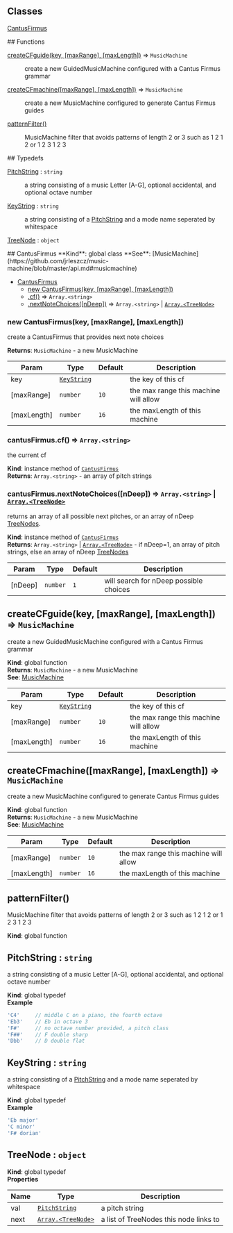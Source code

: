 ## Classes
<dl>
<dt><a href="#CantusFirmus">CantusFirmus</a></dt>
<dd></dd>
</dl>
## Functions
<dl>
<dt><a href="#createCFguide">createCFguide(key, [maxRange], [maxLength])</a> ⇒ <code>MusicMachine</code></dt>
<dd><p>create a new GuidedMusicMachine configured with a Cantus Firmus grammar</p>
</dd>
<dt><a href="#createCFmachine">createCFmachine([maxRange], [maxLength])</a> ⇒ <code>MusicMachine</code></dt>
<dd><p>create a new MusicMachine configured to generate Cantus Firmus guides</p>
</dd>
<dt><a href="#patternFilter">patternFilter()</a></dt>
<dd><p>MusicMachine filter that avoids patterns of length 2 or 3
such as 1 2 1 2 or 1 2 3 1 2 3</p>
</dd>
</dl>
## Typedefs
<dl>
<dt><a href="#PitchString">PitchString</a> : <code>string</code></dt>
<dd><p>a string consisting of a music Letter [A-G], optional accidental,
                                and optional octave number</p>
</dd>
<dt><a href="#KeyString">KeyString</a> : <code>string</code></dt>
<dd><p>a string consisting of a <a href="#PitchString">PitchString</a> and a mode name
                              seperated by whitespace</p>
</dd>
<dt><a href="#TreeNode">TreeNode</a> : <code>object</code></dt>
<dd></dd>
</dl>
<a name="CantusFirmus"></a>
## CantusFirmus
**Kind**: global class  
**See**: [MusicMachine](https://github.com/jrleszcz/music-machine/blob/master/api.md#musicmachine)  

* [CantusFirmus](#CantusFirmus)
  * [new CantusFirmus(key, [maxRange], [maxLength])](#new_CantusFirmus_new)
  * [.cf()](#CantusFirmus+cf) ⇒ <code>Array.&lt;string&gt;</code>
  * [.nextNoteChoices([nDeep])](#CantusFirmus+nextNoteChoices) ⇒ <code>Array.&lt;string&gt;</code> &#124; <code>[Array.&lt;TreeNode&gt;](#TreeNode)</code>

<a name="new_CantusFirmus_new"></a>
### new CantusFirmus(key, [maxRange], [maxLength])
create a CantusFirmus that provides next note choices

**Returns**: <code>MusicMachine</code> - a new MusicMachine  

| Param | Type | Default | Description |
| --- | --- | --- | --- |
| key | <code>[KeyString](#KeyString)</code> |  | the key of this cf |
| [maxRange] | <code>number</code> | <code>10</code> | the max range this machine will allow |
| [maxLength] | <code>number</code> | <code>16</code> | the maxLength of this machine |

<a name="CantusFirmus+cf"></a>
### cantusFirmus.cf() ⇒ <code>Array.&lt;string&gt;</code>
the current cf

**Kind**: instance method of <code>[CantusFirmus](#CantusFirmus)</code>  
**Returns**: <code>Array.&lt;string&gt;</code> - an array of pitch strings  
<a name="CantusFirmus+nextNoteChoices"></a>
### cantusFirmus.nextNoteChoices([nDeep]) ⇒ <code>Array.&lt;string&gt;</code> &#124; <code>[Array.&lt;TreeNode&gt;](#TreeNode)</code>
returns an array of all possible next pitches, or an array of
nDeep [TreeNodes](#TreeNode).

**Kind**: instance method of <code>[CantusFirmus](#CantusFirmus)</code>  
**Returns**: <code>Array.&lt;string&gt;</code> &#124; <code>[Array.&lt;TreeNode&gt;](#TreeNode)</code> - if nDeep=1, an array of pitch strings, else
an array of nDeep [TreeNodes](TreeNodes)  

| Param | Type | Default | Description |
| --- | --- | --- | --- |
| [nDeep] | <code>number</code> | <code>1</code> | will search for nDeep possible choices |

<a name="createCFguide"></a>
## createCFguide(key, [maxRange], [maxLength]) ⇒ <code>MusicMachine</code>
create a new GuidedMusicMachine configured with a Cantus Firmus grammar

**Kind**: global function  
**Returns**: <code>MusicMachine</code> - a new MusicMachine  
**See**: [MusicMachine](https://github.com/jrleszcz/music-machine/blob/master/api.md#musicmachine)  

| Param | Type | Default | Description |
| --- | --- | --- | --- |
| key | <code>[KeyString](#KeyString)</code> |  | the key of this cf |
| [maxRange] | <code>number</code> | <code>10</code> | the max range this machine will allow |
| [maxLength] | <code>number</code> | <code>16</code> | the maxLength of this machine |

<a name="createCFmachine"></a>
## createCFmachine([maxRange], [maxLength]) ⇒ <code>MusicMachine</code>
create a new MusicMachine configured to generate Cantus Firmus guides

**Kind**: global function  
**Returns**: <code>MusicMachine</code> - a new MusicMachine  
**See**: [MusicMachine](https://github.com/jrleszcz/music-machine/blob/master/api.md#musicmachine)  

| Param | Type | Default | Description |
| --- | --- | --- | --- |
| [maxRange] | <code>number</code> | <code>10</code> | the max range this machine will allow |
| [maxLength] | <code>number</code> | <code>16</code> | the maxLength of this machine |

<a name="patternFilter"></a>
## patternFilter()
MusicMachine filter that avoids patterns of length 2 or 3
such as 1 2 1 2 or 1 2 3 1 2 3

**Kind**: global function  
<a name="PitchString"></a>
## PitchString : <code>string</code>
a string consisting of a music Letter [A-G], optional accidental,
                                and optional octave number

**Kind**: global typedef  
**Example**  
```js
'C4'     // middle C on a piano, the fourth octave
'Eb3'    // Eb in octave 3
'F#'     // no octave number provided, a pitch class
'F##'    // F double sharp
'Dbb'    // D double flat
```
<a name="KeyString"></a>
## KeyString : <code>string</code>
a string consisting of a [PitchString](#PitchString) and a mode name
                              seperated by whitespace

**Kind**: global typedef  
**Example**  
```js
'Eb major'
'C minor'
'F# dorian'
```
<a name="TreeNode"></a>
## TreeNode : <code>object</code>
**Kind**: global typedef  
**Properties**

| Name | Type | Description |
| --- | --- | --- |
| val | <code>[PitchString](#PitchString)</code> | a pitch string |
| next | <code>[Array.&lt;TreeNode&gt;](#TreeNode)</code> | a list of TreeNodes this node links to |

